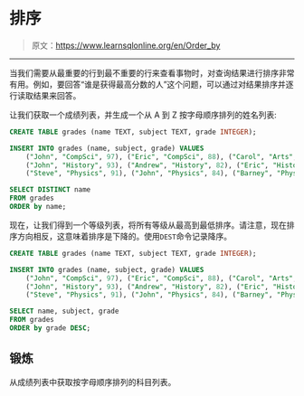 # 排序

> 原文：<https://www.learnsqlonline.org/en/Order_by>

* * *

当我们需要从最重要的行到最不重要的行来查看事物时，对查询结果进行排序非常有用。例如，要回答“谁是获得最高分数的人”这个问题，可以通过对结果排序并逐行读取结果来回答。

让我们获取一个成绩列表，并生成一个从 A 到 Z 按字母顺序排列的姓名列表:

```sql
CREATE TABLE grades (name TEXT, subject TEXT, grade INTEGER);

INSERT INTO grades (name, subject, grade) VALUES
    ("John", "CompSci", 97), ("Eric", "CompSci", 88), ("Carol", "Arts", 99),
    ("John", "History", 93), ("Andrew", "History", 82), ("Eric", "History", 87),  
    ("Steve", "Physics", 91), ("John", "Physics", 84), ("Barney", "Physics", 97);

SELECT DISTINCT name 
FROM grades
ORDER by name; 
```

现在，让我们得到一个等级列表，将所有等级从最高到最低排序。请注意，现在排序方向相反，这意味着排序是下降的。使用`DEST`命令记录降序。

```sql
CREATE TABLE grades (name TEXT, subject TEXT, grade INTEGER);

INSERT INTO grades (name, subject, grade) VALUES
    ("John", "CompSci", 97), ("Eric", "CompSci", 88), ("Carol", "Arts", 99),
    ("John", "History", 93), ("Andrew", "History", 82), ("Eric", "History", 87),  
    ("Steve", "Physics", 91), ("John", "Physics", 84), ("Barney", "Physics", 97);

SELECT name, subject, grade
FROM grades
ORDER by grade DESC; 
```

## 锻炼

从成绩列表中获取按字母顺序排列的科目列表。